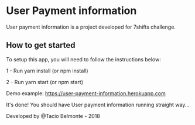 # User Payment information

User payment information is a project developed for 7shifts challenge.

## How to get started

To setup this app, you will need to follow the instructions below:

1 - Run yarn install (or npm install)

2 - Run yarn start (or npm start)

Demo example: https://user-payment-information.herokuapp.com

It's done! You should have User payment information running straight way...

Developed by @Tacio Belmonte - 2018
